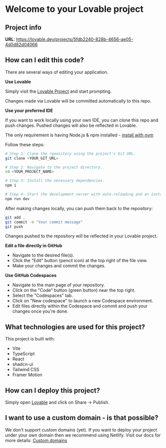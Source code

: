 
# Welcome to your Lovable project

## Project info

**URL**: https://lovable.dev/projects/5fdb2240-828b-4656-ae05-4d0d82d04066

## How can I edit this code?

There are several ways of editing your application.

**Use Lovable**

Simply visit the [Lovable Project](https://lovable.dev/projects/5fdb2240-828b-4656-ae05-4d0d82d04066) and start prompting.

Changes made via Lovable will be committed automatically to this repo.

**Use your preferred IDE**

If you want to work locally using your own IDE, you can clone this repo and push changes. Pushed changes will also be reflected in Lovable.

The only requirement is having Node.js & npm installed - [install with nvm](https://github.com/nvm-sh/nvm#installing-and-updating)

Follow these steps:

```sh
# Step 1: Clone the repository using the project's Git URL.
git clone <YOUR_GIT_URL>

# Step 2: Navigate to the project directory.
cd <YOUR_PROJECT_NAME>

# Step 3: Install the necessary dependencies.
npm i

# Step 4: Start the development server with auto-reloading and an instant preview.
npm run dev
```

After making changes locally, you can push them back to the repository:

```sh
git add .
git commit -m "Your commit message"
git push
```

Changes pushed to the repository will be reflected in your Lovable project.

**Edit a file directly in GitHub**

- Navigate to the desired file(s).
- Click the "Edit" button (pencil icon) at the top right of the file view.
- Make your changes and commit the changes.

**Use GitHub Codespaces**

- Navigate to the main page of your repository.
- Click on the "Code" button (green button) near the top right.
- Select the "Codespaces" tab.
- Click on "New codespace" to launch a new Codespace environment.
- Edit files directly within the Codespace and commit and push your changes once you're done.

## What technologies are used for this project?

This project is built with:

- Vite
- TypeScript
- React
- shadcn-ui
- Tailwind CSS
- Framer Motion

## How can I deploy this project?

Simply open [Lovable](https://lovable.dev/projects/5fdb2240-828b-4656-ae05-4d0d82d04066) and click on Share -> Publish.

## I want to use a custom domain - is that possible?

We don't support custom domains (yet). If you want to deploy your project under your own domain then we recommend using Netlify. Visit our docs for more details: [Custom domains](https://docs.lovable.dev/tips-tricks/custom-domain/)
   